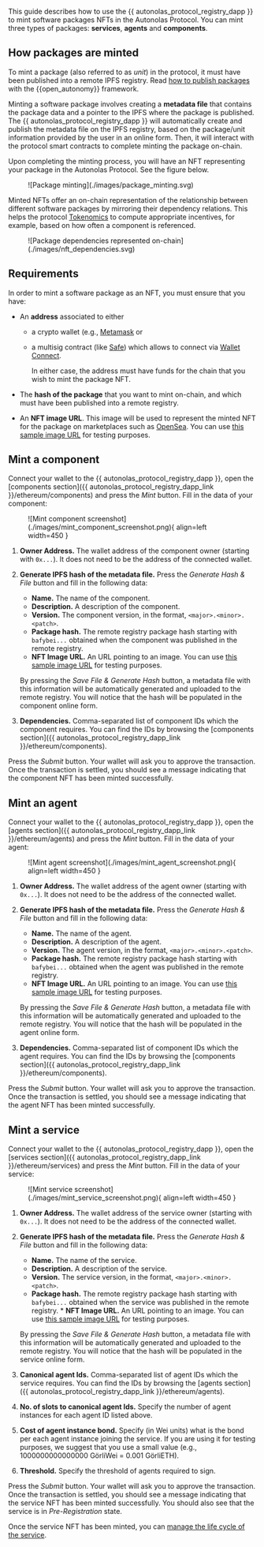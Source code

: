 This guide describes how to use the {{ autonolas_protocol_registry_dapp }} to mint software packages NFTs in the Autonolas Protocol. You can mint three types of packages: **services**, **agents** and **components**.

## How packages are minted

To mint a package (also referred to as _unit_) in the protocol, it must have been published into a remote IPFS registry. Read [how to publish packages](https://docs.autonolas.network/open-autonomy/guides/publish_fetch_packages/) with the {{open_autonomy}} framework.

Minting a software package involves creating a **metadata file** that contains the package data and a pointer to the IPFS where the package is published.
The {{ autonolas_protocol_registry_dapp }} will automatically create and publish the metadata file on the IPFS registry, based on the package/unit information provided by the user in an online form. Then, it will interact with the protocol smart contracts to complete minting the package on-chain.

Upon completing the minting process, you will have an NFT representing your package in the Autonolas Protocol. See the figure below.

<figure markdown>
![Package minting](./images/package_minting.svg)
</figure>

Minted NFTs offer an on-chain representation of the relationship between different software packages by mirroring their dependency relations. This helps the protocol [Tokenomics](./tokenomics.md) to compute appropriate incentives, for example, based on how often a component is referenced.

<figure markdown>
![Package dependencies represented on-chain](./images/nft_dependencies.svg)
</figure>

## Requirements

In order to mint a software package as an NFT, you must ensure that you have:

* An **address** associated to either

  * a crypto wallet (e.g., [Metamask](https://metamask.io/) or
  * a multisig contract (like [Safe](https://safe.global/)) which allows to connect via [Wallet Connect](https://walletconnect.com/).
  
    In either case, the address must have funds for the chain that you wish to mint the package NFT.

* The **hash of the package** that you want to mint on-chain, and which must have been published into a remote registry.

* An **NFT image URL**. This image will be used to represent the minted NFT for the package on marketplaces such as [OpenSea](https://opensea.io/). You can use [this sample image URL](https://gateway.autonolas.tech/ipfs/Qmbh9SQLbNRawh9Km3PMEDSxo77k1wib8fYZUdZkhPBiev) for testing purposes.

## Mint a component

Connect your wallet to the {{ autonolas_protocol_registry_dapp }}, open the [components section]({{ autonolas_protocol_registry_dapp_link }}/ethereum/components) and press the _Mint_ button. Fill in the data of your component:

<figure markdown>
![Mint component screenshot](./images/mint_component_screenshot.png){ align=left width=450 }
</figure>

  1. **Owner Address.** The wallet address of the component owner (starting with `0x...`). It does not need to be the address of the connected wallet.

  2. **Generate IPFS hash of the metadata file.** Press the _Generate Hash & File_ button and fill in the following data:

      * **Name.** The name of the component.
      * **Description.** A description of the component.
      * **Version.** The component version, in the format, `<major>.<minor>.<patch>`.
      * **Package hash.** The remote registry package hash starting with `bafybei...` obtained when the component was published in the remote registry.
      * **NFT Image URL.** An URL pointing to an image. You can use [this sample image URL](https://gateway.autonolas.tech/ipfs/Qmbh9SQLbNRawh9Km3PMEDSxo77k1wib8fYZUdZkhPBiev) for testing purposes.

      By pressing the _Save File & Generate Hash_ button, a metadata file with this information will be automatically generated and uploaded to the remote registry. You will notice that the hash will be populated in the component online form.

  3. **Dependencies.** Comma-separated list of component IDs which the component requires. You can find the IDs by browsing the [components section]({{ autonolas_protocol_registry_dapp_link }}/ethereum/components).

Press the _Submit_ button. Your wallet will ask you to approve the transaction. Once the transaction is settled, you should see a message indicating that the component NFT has been minted successfully.

## Mint an agent

Connect your wallet to the {{ autonolas_protocol_registry_dapp }}, open the [agents section]({{ autonolas_protocol_registry_dapp_link }}/ethereum/agents) and press the _Mint_ button. Fill in the data of your agent:

<figure markdown>
![Mint agent screenshot](./images/mint_agent_screenshot.png){ align=left width=450 }
</figure>

  1. **Owner Address.** The wallet address of the agent owner (starting with `0x...`). It does not need to be the address of the connected wallet.

  2. **Generate IPFS hash of the metadata file.** Press the _Generate Hash & File_ button and fill in the following data:

      * **Name.** The name of the agent.
      * **Description.** A description of the agent.
      * **Version.** The agent version, in the format, `<major>.<minor>.<patch>`.
      * **Package hash.** The remote registry package hash starting with `bafybei...` obtained when the agent was published in the remote registry.
      * **NFT Image URL.** An URL pointing to an image. You can use [this sample image URL](https://gateway.autonolas.tech/ipfs/Qmbh9SQLbNRawh9Km3PMEDSxo77k1wib8fYZUdZkhPBiev) for testing purposes.

      By pressing the _Save File & Generate Hash_ button, a metadata file with this information will be automatically generated and uploaded to the remote registry. You will notice that the hash will be populated in the agent online form.

  3. **Dependencies.** Comma-separated list of component IDs which the agent requires. You can find the IDs by browsing the [components section]({{ autonolas_protocol_registry_dapp_link }}/ethereum/components).

Press the _Submit_ button. Your wallet will ask you to approve the transaction. Once the transaction is settled, you should see a message indicating that the agent NFT has been minted successfully.

## Mint a service

Connect your wallet to the {{ autonolas_protocol_registry_dapp }}, open the [services section]({{ autonolas_protocol_registry_dapp_link }}/ethereum/services) and press the _Mint_ button. Fill in the data of your service:

<figure markdown>
![Mint service screenshot](./images/mint_service_screenshot.png){ align=left width=450 }
</figure>

  1. **Owner Address.** The wallet address of the service owner (starting with `0x...`). It does not need to be the address of the connected wallet.

  2. **Generate IPFS hash of the metadata file.** Press the _Generate Hash & File_ button and fill in the following data:

      * **Name.** The name of the service.
      * **Description.** A description of the service.
      * **Version.** The service version, in the format, `<major>.<minor>.<patch>`.
      * **Package hash.** The remote registry package hash starting with `bafybei...` obtained when the service was published in the remote registry.      * **NFT Image URL.** An URL pointing to an image. You can use [this sample image URL](https://gateway.autonolas.tech/ipfs/Qmbh9SQLbNRawh9Km3PMEDSxo77k1wib8fYZUdZkhPBiev) for testing purposes.

      By pressing the _Save File & Generate Hash_ button, a metadata file with this information will be automatically generated and uploaded to the remote registry. You will notice that the hash will be populated in the service online form.

  3. **Canonical agent Ids.** Comma-separated list of agent IDs which the service requires. You can find the IDs by browsing the [agents section]({{ autonolas_protocol_registry_dapp_link }}/ethereum/agents).

  4. **No. of slots to canonical agent Ids.** Specify the number of agent instances for each agent ID listed above.

  5. **Cost of agent instance bond.** Specify (in Wei units) what is the bond per each agent instance  joining the service. If you are using it for testing purposes, we suggest that you use a small value (e.g., 1000000000000000 GörliWei = 0.001 GörliETH).

  6. **Threshold.** Specify the threshold of agents required to sign.

Press the _Submit_ button. Your  wallet will ask you to approve the transaction. Once the transaction is settled, you should see a message indicating that the service NFT has been minted successfully. You should also see that the service is in _Pre-Registration_ state.

Once the service NFT has been minted, you can [manage the life cycle of the service](./life_cycle_of_a_service.md).
